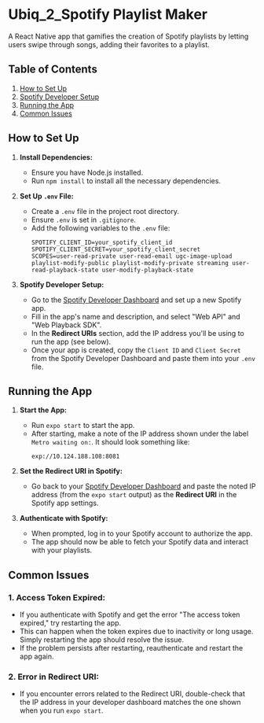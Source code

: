 # Ubiq_2_Spotify Playlist Maker

A React Native app that gamifies the creation of Spotify playlists by letting users swipe through songs, adding their favorites to a playlist.

## Table of Contents

1. [How to Set Up](#how-to-setup)
2. [Spotify Developer Setup](#spotify-developer-setup)
3. [Running the App](#running-the-app)
4. [Common Issues](#common-issues)

## How to Set Up

1. **Install Dependencies:**
   - Ensure you have Node.js installed.
   - Run `npm install` to install all the necessary dependencies.

2. **Set Up `.env` File:**
   - Create a `.env` file in the project root directory.
   - Ensure `.env` is set in `.gitignore`.
   - Add the following variables to the `.env` file:
     ```plaintext
     SPOTIFY_CLIENT_ID=your_spotify_client_id
     SPOTIFY_CLIENT_SECRET=your_spotify_client_secret
     SCOPES=user-read-private user-read-email ugc-image-upload playlist-modify-public playlist-modify-private streaming user-read-playback-state user-modify-playback-state
     ```

3. **Spotify Developer Setup:**
   - Go to the [Spotify Developer Dashboard](https://developer.spotify.com/) and set up a new Spotify app.
   - Fill in the app's name and description, and select "Web API" and "Web Playback SDK".
   - In the **Redirect URIs** section, add the IP address you'll be using to run the app (see below).
   - Once your app is created, copy the `Client ID` and `Client Secret` from the Spotify Developer Dashboard and paste them into your `.env` file.

## Running the App

1. **Start the App:**
   - Run `expo start` to start the app.
   - After starting, make a note of the IP address shown under the label `Metro waiting on:`. It should look something like:
     ```
     exp://10.124.188.108:8081
     ```
   
2. **Set the Redirect URI in Spotify:**
   - Go back to your [Spotify Developer Dashboard](https://developer.spotify.com/) and paste the noted IP address (from the `expo start` output) as the **Redirect URI** in the Spotify app settings.

3. **Authenticate with Spotify:**
   - When prompted, log in to your Spotify account to authorize the app.
   - The app should now be able to fetch your Spotify data and interact with your playlists.

## Common Issues

### 1. **Access Token Expired:**
   - If you authenticate with Spotify and get the error "The access token expired," try restarting the app.
   - This can happen when the token expires due to inactivity or long usage. Simply restarting the app should resolve the issue.
   - If the problem persists after restarting, reauthenticate and restart the app again.

### 2. **Error in Redirect URI:**
   - If you encounter errors related to the Redirect URI, double-check that the IP address in your developer dashboard matches the one shown when you run `expo start`.
